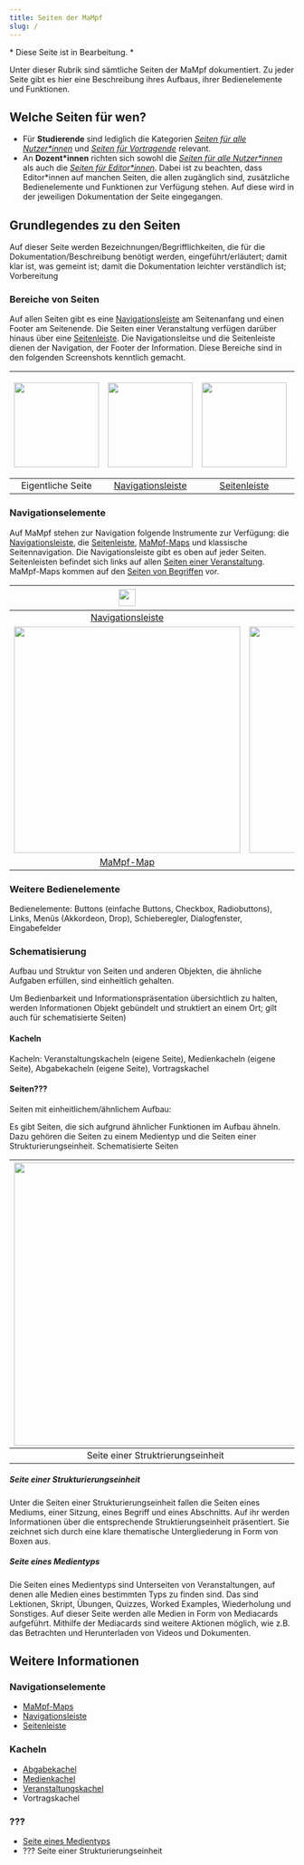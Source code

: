 ```yaml
---
title: Seiten der MaMpf
slug: /
---
```


\* Diese Seite ist in Bearbeitung. \*

Unter dieser Rubrik sind sämtliche Seiten der MaMpf dokumentiert. Zu jeder Seite gibt es hier eine Beschreibung ihres Aufbaus, ihrer Bedienelemente und Funktionen.

## Welche Seiten für wen?

* Für **Studierende** sind lediglich die Kategorien [*Seiten für alle Nutzer\*innen*](all-pages) und [*Seiten für Vortragende*](all-pages-talk) relevant.
* An **Dozent\*innen** richten sich sowohl die [*Seiten für alle Nutzer\*innen*](all-pages) als auch die [*Seiten für Editor\*innen*](all-pages-ed). Dabei ist zu beachten, dass Editor\*innen auf manchen Seiten, die allen zugänglich sind, zusätzliche Bedienelemente und Funktionen zur Verfügung stehen. Auf diese wird in der jeweiligen Dokumentation der Seite eingegangen.

## Grundlegendes zu den Seiten

Auf dieser Seite werden
Bezeichnungen/Begrifflichkeiten, die für die Dokumentation/Beschreibung benötigt werden, eingeführt/erläutert; damit klar ist, was gemeint ist; damit die Dokumentation leichter verständlich ist; Vorbereitung

### Bereiche von Seiten

Auf allen Seiten gibt es eine [Navigationsleiste](nav-bar.md) am Seitenanfang und einen Footer am Seitenende. Die Seiten einer Veranstaltung verfügen darüber hinaus über eine [Seitenleiste](sidebar.md). Die Navigationsleitse und die Seitenleiste dienen der Navigation, der Footer der Information. Diese Bereiche sind in den folgenden Screenshots kenntlich gemacht.

|<img src="https://media.githubusercontent.com/media/MaMpf-HD/mampf/docs/docs/static/img/Lektionen_eigentliche_Seite.png" height="150"/>|<img src="https://media.githubusercontent.com/media/MaMpf-HD/mampf/docs/docs/static/img/Lektionen_navbar.png" height="150"/>|<img src="https://media.githubusercontent.com/media/MaMpf-HD/mampf/docs/docs/static/img/Lektionen_sidebar.png" height="150"/>|<img src="https://media.githubusercontent.com/media/MaMpf-HD/mampf/docs/docs/static/img/Footer.png" height="180"/>|
|:---: | :---: |:---: | :---:|
|Eigentliche Seite|[Navigationsleiste](nav-bar.md)|[Seitenleiste](sidebar.md)|Footer|

### Navigationselemente

Auf MaMpf stehen zur Navigation folgende Instrumente zur Verfügung: die [Navigationsleiste](nav-bar.md), die [Seitenleiste](sidebar.md), [MaMpf-Maps](mampf-maps.md) und klassische Seitennavigation. Die Navigationsleiste gibt es oben auf jeder Seiten. Seitenleisten befindet sich links auf allen [Seiten einer Veranstaltung](event-series.md#untergeordnete-seiten). MaMpf-Maps kommen auf den [Seiten von Begriffen](tag.md) vor.

|<img src="https://media.githubusercontent.com/media/MaMpf-HD/mampf/docs/docs/static/img/navbar_generic.png" height="30"/>|<img src="https://media.githubusercontent.com/media/MaMpf-HD/mampf/docs/docs/static/img/Seitennavigation_close_1.png" height="35"/>|
|:---: | :---: |
|[Navigationsleiste](nav-bar.md)|Seitennavigation|
|<img src="https://media.githubusercontent.com/media/MaMpf-HD/mampf/docs/docs/static/img/map.png" height="400"/>|<img src="https://media.githubusercontent.com/media/MaMpf-HD/mampf/docs/docs/static/img/sidebar_isolated.png" height="400"/>|
|[MaMpf-Map](mampf-maps.md)|[Seitenleiste](sidebar.md)|

### Weitere Bedienelemente

Bedienelemente: Buttons (einfache Buttons, Checkbox, Radiobuttons), Links, Menüs (Akkordeon, Drop), Schieberegler, Dialogfenster, Eingabefelder

### Schematisierung
Aufbau und Struktur von Seiten und anderen Objekten, die ähnliche Aufgaben erfüllen, sind einheitlich gehalten.

Um Bedienbarkeit und Informationspräsentation übersichtlich zu halten, werden Informationen Objekt gebündelt und struktiert an einem Ort; gilt auch für schematisierte Seiten)


#### Kacheln

Kacheln: Veranstaltungskacheln (eigene Seite), Medienkacheln (eigene Seite), Abgabekacheln (eigene Seite), Vortragskachel

#### Seiten???
Seiten mit einheitlichem/ähnlichem Aufbau:

Es gibt Seiten, die sich aufgrund ähnlicher Funktionen im Aufbau ähneln. Dazu gehören die Seiten zu einem Medientyp und die Seiten einer Strukturierungseinheit.
Schematisierte Seiten

|<img src="https://media.githubusercontent.com/media/MaMpf-HD/mampf/docs/docs/static/img/Begriff.png" width="500"/>|<img src="https://media.githubusercontent.com/media/MaMpf-HD/mampf/docs/docs/static/img/medientyp.png" width="500"/>|
|:---: | :---: |
|Seite einer Struktrierungseinheit|[Seite eines Medientyps](media-of-the-same-type.md)|

##### Seite einer Strukturierungseinheit
Unter die Seiten einer Strukturierungseinheit fallen die Seiten eines Mediums, einer Sitzung, eines Begriff und eines Abschnitts. Auf ihr werden Informationen über die entsprechende Struktierungseinheit präsentiert. Sie zeichnet sich durch eine klare thematische Untergliederung in Form von Boxen aus.

##### Seite eines Medientyps
Die Seiten eines Medientyps sind Unterseiten von Veranstaltungen, auf denen alle Medien eines bestimmten Typs zu finden sind. Das sind Lektionen, Skript, Übungen, Quizzes, Worked Examples, Wiederholung und Sonstiges. Auf dieser Seite werden alle Medien in Form von Mediacards aufgeführt. Mithilfe der Mediacards sind weitere Aktionen möglich, wie z.B. das Betrachten und Herunterladen von Videos und Dokumenten.

## Weitere Informationen
### Navigationselemente
* [MaMpf-Maps](mampf-maps.md)
* [Navigationsleiste](nav-bar.md)
* [Seitenleiste](sidebar.md)

### Kacheln
* [Abgabekachel](submission-card.md)
* [Medienkachel](mediacard.md)
* [Veranstaltungskachel](course-card.md)
* Vortragskachel

### ???
* [Seite eines Medientyps](media-of-the-same-type.md)
* ??? Seite einer Strukturierungseinheit
